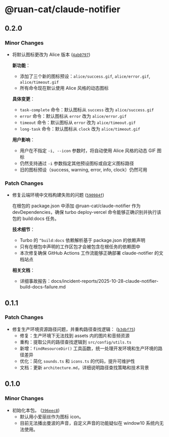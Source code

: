 # @ruan-cat/claude-notifier

## 0.2.0

### Minor Changes

- 将默认图标更改为 Alice 版本 ([`4ab0797`](https://github.com/ruan-cat/monorepo/commit/4ab0797e04fe189b4b51b2d6e90ed391852a2885))

  **新功能**：
  - 添加了三个新的图标预设：`alice/success.gif`, `alice/error.gif`, `alice/timeout.gif`
  - 所有命令现在默认使用 Alice 风格的动态图标

  **具体变更**：
  - `task-complete` 命令：默认图标从 `success` 改为 `alice/success.gif`
  - `error` 命令：默认图标从 `error` 改为 `alice/error.gif`
  - `timeout` 命令：默认图标从 `error` 改为 `alice/timeout.gif`
  - `long-task` 命令：默认图标从 `clock` 改为 `alice/timeout.gif`

  **用户影响**：
  - 用户在不指定 `-i, --icon` 参数时，将自动使用 Alice 风格的动态 GIF 图标
  - 仍然支持通过 `-i` 参数指定其他预设图标或自定义图标路径
  - 旧的图标预设（success, warning, error, info, clock）仍然可用

### Patch Changes

- 修复云端环境中文档构建失败的问题 ([`590984f`](https://github.com/ruan-cat/monorepo/commit/590984f774e84b62869d81a42a95bb07e07092b4))

  在根包的 package.json 中添加 @ruan-cat/claude-notifier 作为 devDependencies，确保 turbo deploy-vercel 命令能够正确识别并执行该包的 build:docs 任务。

  **技术细节**：
  - Turbo 的 `^build:docs` 依赖解析基于 package.json 的依赖声明
  - 只有在根包中声明的工作区包才会被包含在根任务的依赖图中
  - 本次修复确保 GitHub Actions 工作流能够正确部署 claude-notifier 的文档站点

  **相关文档**：
  - 详细事故报告：docs/incident-reports/2025-10-28-claude-notifier-build-docs-failure.md

## 0.1.1

### Patch Changes

- 修复生产环境资源路径问题，并重构路径查找逻辑： ([`b3dbf75`](https://github.com/ruan-cat/monorepo/commit/b3dbf7563c3bed8e3a71892c1b39c810e5131ee8))
  - 修复：生产环境下无法找到 assets 内的图片和音频资源
  - 重构：提取公共的路径查找逻辑到 `src/config/utils.ts`
  - 新增：`findResourceDir()` 工具函数，统一处理开发环境和生产环境的路径差异
  - 优化：简化 `sounds.ts` 和 `icons.ts` 的代码，提升可维护性
  - 文档：更新 `architecture.md`，详细说明路径查找策略和技术背景

## 0.1.0

### Minor Changes

- 初始化本包。 ([`396eec8`](https://github.com/ruan-cat/monorepo/commit/396eec8b4a4634b116583d3ed784be05de0f7107))
  - 默认用小爱丽丝作为图标 icon。
  - 目前无法播出曼波的声音，自定义声音的功能疑似在 window10 系统内无法使用。
